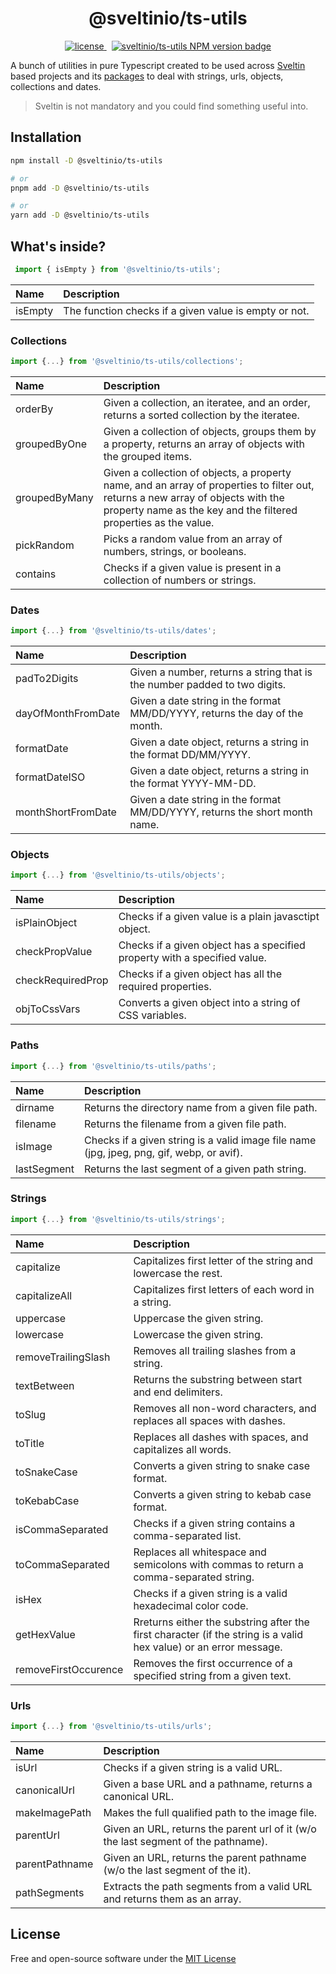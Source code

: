 <div align="center">
    <h1>@sveltinio/ts-utils</h1>
     <a href="https://github.com/sveltinio/ts-utils/blob/main/LICENSE" target="_blank">
        <img src="https://img.shields.io/badge/license-mit-blue?style=flat-square&logo=none" alt="license" />
    </a>
    &nbsp;
    <a href="https://www.npmjs.com/package/@sveltinio/ts-utils" target="_blank"><img src="https://img.shields.io/npm/v/@sveltinio/ts-utils.svg?style=flat" alt="sveltinio/ts-utils NPM version badge" /></a>
</div>

A bunch of utilities in pure Typescript created to be used across [Sveltin] based projects and its [packages] to deal with strings, urls, objects, collections and dates.

> Sveltin is not mandatory and you could find something useful into.

## Installation

```bash
npm install -D @sveltinio/ts-utils

# or
pnpm add -D @sveltinio/ts-utils

# or
yarn add -D @sveltinio/ts-utils
```

## What's inside?

```javascript
 import { isEmpty } from '@sveltinio/ts-utils';
```

| Name    | Description                                           |
|:--------|:----------------------------------------------------- |
| isEmpty | The function checks if a given value is empty or not. |

### Collections

```javascript
import {...} from '@sveltinio/ts-utils/collections';
```

| Name          | Description                                                                                 |
|:------------- |:------------------------------------------------------------------------------------------- |
| orderBy       | Given a collection, an iteratee, and an order, returns a sorted collection by the iteratee. |
| groupedByOne  | Given a collection of objects, groups them by a property, returns an array of objects with the grouped items. |
| groupedByMany | Given a collection of objects, a property name, and an array of properties to filter out, returns a new array of objects with the property name as the key and the filtered properties as the value. |
| pickRandom    | Picks a random value from an array of numbers, strings, or booleans. |
| contains      | Checks if a given value is present in a collection of numbers or strings. |

### Dates

```javascript
import {...} from '@sveltinio/ts-utils/dates';
```

| Name               | Description                                                                 |
|:------------------ |:--------------------------------------------------------------------------- |
| padTo2Digits       | Given a number, returns a string that is the number padded to two digits.   |
| dayOfMonthFromDate | Given a date string in the format MM/DD/YYYY, returns the day of the month. |
| formatDate         | Given a date object, returns a string in the format DD/MM/YYYY.             |
| formatDateISO      | Given a date object, returns a string in the format YYYY-MM-DD.             |
| monthShortFromDate | Given a date string in the format MM/DD/YYYY, returns the short month name. |

### Objects

```javascript
import {...} from '@sveltinio/ts-utils/objects';
```

| Name              | Description                                                               |
|:----------------- |:------------------------------------------------------------------------- |
| isPlainObject     | Checks if a given value is a plain javasctipt object.                     |
| checkPropValue    | Checks if a given object has a specified property with a specified value. |
| checkRequiredProp | Checks if a given object has all the required properties.                 |
| objToCssVars      | Converts a given object into a string of CSS variables.                   |

### Paths

```javascript
import {...} from '@sveltinio/ts-utils/paths';
```

| Name        | Description                                                                               |
|:----------- |:----------------------------------------------------------------------------------------- |
| dirname     | Returns the directory name from a given file path.                                        |
| filename    | Returns the filename from a given file path.                                              |
| isImage     | Checks if a given string is a valid image file name (jpg, jpeg, png, gif, webp, or avif). |
| lastSegment | Returns the last segment of a given path string.                                          |

### Strings

```javascript
import {...} from '@sveltinio/ts-utils/strings';
```

| Name                 | Description                                                                            |
|:-------------------- |:-------------------------------------------------------------------------------------- |
| capitalize           | Capitalizes first letter of the string and lowercase the rest.                         |
| capitalizeAll        | Capitalizes first letters of each word in a string.                                    |
| uppercase            | Uppercase the given string.                                                            |
| lowercase            | Lowercase the given string.                                                            |
| removeTrailingSlash  | Removes all trailing slashes from a string.                                            |
| textBetween          | Returns the substring between start and end delimiters.                                |
| toSlug               | Removes all non-word characters, and replaces all spaces with dashes.                  |
| toTitle              | Replaces all dashes with spaces, and capitalizes all words.                            |
| toSnakeCase          | Converts a given string to snake case format.                                          |
| toKebabCase          | Converts a given string to kebab case format.                                          |
| isCommaSeparated     | Checks if a given string contains a comma-separated list.                              |
| toCommaSeparated     | Replaces all whitespace and semicolons with commas to return a comma-separated string. |
| isHex                | Checks if a given string is a valid hexadecimal color code.                            |
| getHexValue          | Rreturns either the substring after the first character (if the string is a valid hex value) or an error message. |
| removeFirstOccurence | Removes the first occurrence of a specified string from a given text.                  |

### Urls

```javascript
import {...} from '@sveltinio/ts-utils/urls';
```

| Name               | Description                                                                        |
|:------------------ |:---------------------------------------------------------------------------------- |
| isUrl              | Checks if a given string is a valid URL.                                           |
| canonicalUrl       | Given a base URL and a pathname, returns a canonical URL.                          |
| makeImagePath      | Makes the full qualified path to the image file.                                   |
| parentUrl          | Given an URL, returns the parent url of it (w/o the last segment of the pathname). |
| parentPathname     | Given an URL, returns the parent pathname (w/o the last segment of the it).        |
| pathSegments       | Extracts the path segments from a valid URL and returns them as an array.          |

## License

Free and open-source software under the [MIT License](LICENSE)

[Sveltin]: https://github.com/sveltinio/sveltin
[packages]: https://github.com/sveltinio/components-library
